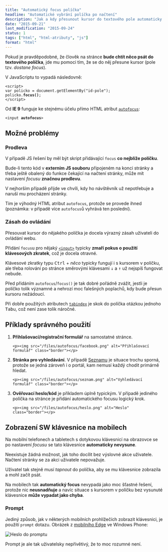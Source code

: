 ```yaml
---
title: "Automatický focus políčka"
headline: "Automatické vybrání políčka po načtení"
description: "Jak a kdy přesunout kursor do textového pole automaticky po načtení stránky."
date: "2015-09-21"
last_modification: "2015-09-24"
status: 1
tags: ["html", "html-atributy", "js"]
format: "html"
---
```


<p>Pokud je pravděpodobné, že člověk na stránce <b>bude chtít něco psát do textového políčka</b>, jde mu pomoci tím, že se do něj přesune kursor (pole tzv. <i>dostane focus</i>).</p>

<p>V JavaScriptu to vypadá následovně:</p>


<pre><code>&lt;script>
var policko = document.getElementBy("id-pole");
policko.<b>focus()</b>;
&lt;/script></code></pre>





<p>Od <b>IE 9</b> funguje ke stejnému účelu přímo HTML atribut <a href="/input#autofocus"><code>autofocus</code></a>:</p>

<pre><code>&lt;input <b>autofocus</b>></code></pre>




<h2 id="problemy">Možné problémy</h2>


<h3 id="prodleva">Prodleva</h3>

<p>V případě JS řešení by měl být skript přidávající <code>focus</code> <b>co nejblíže políčku</b>.</p>

<p>Bude-li tento kód v <b>externím JS souboru</b> připojeném na konci stránky a třeba ještě obalený do funkce čekající na načtení stránky, může mít nastavení <i>focusu</i> <b>značnou prodlevu</b>.</p>

<p>V nejhorším případě přijde ve chvíli, kdy ho návštěvník už nepotřebuje a naruší mu procházení stránky.</p>

<p>Tím je výhodný HTML atribut <code>autofocus</code>, protože se provede ihned (poznámka: v případě více <code>autofocus</code>ů vyhrává ten poslední).</p>





<h3 id="zasah">Zásah do ovládání</h3>

<p>Přesouvat kursor do nějakého políčka je docela výrazný zásah uživateli do ovládání webu.</p>

<p>Přidání <code>focus</code>u pro nějaký <a href="/input"><code>&lt;input></code></a> typicky <b>zmaří pokus o použití klávesových zkratek</b>, což je docela otravné.</p>

<p>Klávesové zkratky typu <kbd>Ctrl</kbd> + <i>něco</i> typicky fungují i s kursorem v políčku, ale třeba rolování po stránce směrovými klávesami <kbd>↓</kbd> a <kbd>↑</kbd> už nejspíš fungovat nebude.</p>

<p>Před přidáním <code>autofocus</code>/<code>focus()</code> je tak dobré pořádně zvážit, jestli je políčko tolik významné a nehrozí moc falešných poplachů, kdy bude přesun kursoru nežádoucí.</p>

<p>Při dobře použitých atributech <a href="/tabindex"><code>tabindex</code></a> je skok do políčka otázkou jednoho <kbd>Tab</kbd>u, což není zase tolik náročné.</p>






<h2 id="priklady">Příklady správného použití</h2>

<ol>
  <li>
    <p><b>Přihlašovací/registrační formulář</b> na samostatné stránce.</p>
    
    <p><img src="/files/autofocus/facebook.png" alt="Přihlašovací formulář" class="border"></p>
  </li>
  
  
  
  
  <li>
    <p><b>Stránka pro vyhledávání</b>. V případě <a href="/seznam">Seznamu</a> je situace trochu sporná, protože se jedná zároveň i o portál, kam nemusí každý chodit primárně hledat.</p>
    
    <p><img src="/files/autofocus/seznam.png" alt="Vyhledávací formulář" class="border"></p>
  </li>
  
  
  
  
  
  
  
  
  <li>
    <p><b>Ověřovací heslo/kód</b> je příkladem úplně typickým. V případě jediného políčka na stránce je přidání automatického focusu logický krok.</p>
    
    <p><img src="/files/autofocus/heslo.png" alt="Heslo" class="border"></p>
  </li>
</ol>






<h2 id="mobily">Zobrazení SW klávesnice na mobilech</h2>

<p>Na mobilní telefonech a tabletech s dotykovou klávesnicí na obrazovce se po nastavení <i>focusu</i> se tato  klávesnice <b>automaticky nevysune</b>.</p>

<p>Neexistuje žádná možnost, jak toho docílit bez výslovné akce uživatele. Načtení stránky se za akci uživatele nepovažuje.</p>

<p>Uživatel tak stejně musí <i>tapnout</i> do políčka, aby se mu klávesnice zobrazila a mohl začít psát.</p>

<p>Na mobilech tak <b>automatický focus</b> nevypadá jako moc šťastné řešení, protože nic <b>neusnadňuje</b> a navíc situace s kursorem v políčku bez vysunuté klávesnice <b>může vypadat jako chyba</b>.</p>





<h3 id="prompt">Prompt</h3>

<p>Jediný způsob, jak v některých mobilních prohlížečích zobrazit klávesnici, je použití <code>prompt</code> dotazu. Obrázek z <a href="/edge-mobile">mobilního Edge</a> ve Windows Phone:</p>

<p><img src="/files/autofocus/prompt.png" alt="Heslo do promptu" class="border"></p>





















































<p>Prompt je ale tak uživatelsky nepřívětivý, že to moc rozumné není.</p>